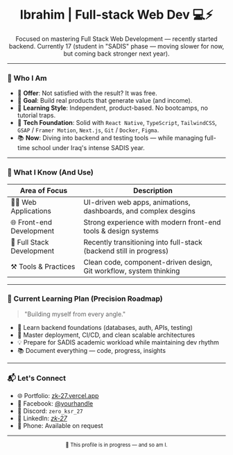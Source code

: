 <h1 align="center">Ibrahim | Full-stack Web Dev 💻⚡</h1>
<p align="center">
  Focused on mastering Full Stack Web Development — recently started backend.  
  Currently 17 (student in "SADIS" phase — moving slower for now, but coming back stronger next year).
</p>

---

### 👤 Who I Am

- 🎯 **Offer**: Not satisfied with the result? It was free.  
- 🚀 **Goal**: Build real products that generate value (and income).  
- 🧠 **Learning Style**: Independent, product-based. No bootcamps, no tutorial traps.  
- 🧱 **Tech Foundation**: Solid with `React Native`, `TypeScript`, `TailwindCSS`, `GSAP` / `Framer Motion`, `Next.js`, `Git` / `Docker`, `Figma`.  
- 📚 **Now**: Diving into backend and testing tools — while managing full-time school under Iraq's intense SADIS year.

---

### 🧠 What I Know (And Use)

| Area of Focus               | Description                                                         |
|------------------------------|---------------------------------------------------------------------|
| 🧑‍💻 Web Applications          | UI-driven web apps, animations, dashboards, and complex desgins       |
| 🌐 Front-end Development     | Strong experience with modern front-end tools & design systems     |
| 🧩 Full Stack Development    | Recently transitioning into full-stack (backend still in progress) |
| ⚒️ Tools & Practices         | Clean code, component-driven design, Git workflow, system thinking |

---

### 🎯 Current Learning Plan (Precision Roadmap)

> "Building myself from every angle."

- 🧠 Learn backend foundations (databases, auth, APIs, testing)
- 🔁 Master deployment, CI/CD, and clean scalable architectures
- 💡 Prepare for SADIS academic workload while maintaining dev rhythm
- 📚 Document everything — code, progress, insights

---

### 📬 Let's Connect

- 🌐 Portfolio: [zk-27.vercel.app](https://zk-27.vercel.app)
- 💬 Facebook: [@yourhandle](https://twitter.com/yourhandle)
- 💬 Discord: `zero_ksr_27`
- 💬 LinkedIn: [*zk-27*](https://www.linkedin.com/in/ibrahim-haider-174374367/)
- 📱 Phone: Available on request


---

<p align="center">
  <sub>🚧 This profile is in progress — and so am I.</sub>
</p>
